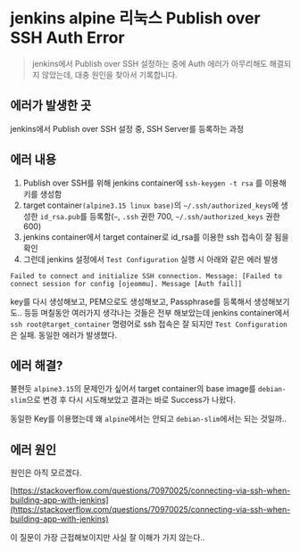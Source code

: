 # jenkins alpine 리눅스 Publish over SSH Auth Error

> jenkins에서 Publish over SSH 설정하는 중에 Auth 에러가 아무리해도 해결되지 않았는데, 대충 원인을 찾아서 기록합니다.

## 에러가 발생한 곳

jenkins에서 Publish over SSH 설정 중, SSH Server를 등록하는 과정

## 에러 내용

1. Publish over SSH를 위해 jenkins container에 `ssh-keygen -t rsa` 를 이용해 키를 생성함
2. target container`(alpine3.15 linux base)`의 `~/.ssh/authorized_keys`에 생성한 `id_rsa.pub`를 등록함(`~`, `.ssh` 권한 700, `~/.ssh/authorized_keys` 권한 600)
3. jenkins container에서 target container로 id_rsa를 이용한 ssh 접속이 잘 됨을 확인
4. 그런데 jenkins 설정에서 `Test Configuration` 실행 시 아래와 같은 에러 발생

```
Failed to connect and initialize SSH connection. Message: [Failed to connect session for config [ojeommu]. Message [Auth fail]]
```

key를 다시 생성해보고, PEM으로도 생성해보고, Passphrase를 등록해서 생성해보기도.. 등등 며칠동안 여러가지 생각나는 것들은 전부 해보았는데 jenkins container에서 `ssh root@target_container` 명령어로 ssh 접속은 잘 되지만 `Test Configuration`은 실패. 동일한 에러가 발생했다.

## 에러 해결?

불현듯 `alpine3.15`의 문제인가 싶어서 target container의 base image를 `debian-slim`으로 변경 후 다시 시도해보았고 결과는 바로 Success가 나왔다.

동일한 Key를 이용했는데 왜 `alpine`에서는 안되고 `debian-slim`에서는 되는 것일까..

## 에러 원인

원인은 아직 모르겠다. 

[https://stackoverflow.com/questions/70970025/connecting-via-ssh-when-building-app-with-jenkins](https://stackoverflow.com/questions/70970025/connecting-via-ssh-when-building-app-with-jenkins)

이 질문이 가장 근접해보이지만 사실 잘 이해가 가지 않는다..